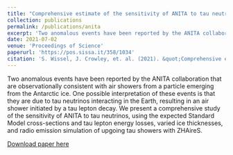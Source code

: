 ```yaml
---
title: "Comprehensive estimate of the sensitivity of ANITA to tau neutrinos"
collection: publications
permalink: /publications/anita
excerpt: 'Two anomalous events have been reported by the ANITA collaboration that are observationally consistent with air showers from a particle emerging from the Antarctic ice. One possible interpretation of these events is that they are due to tau neutrinos interacting in the Earth, resulting in an air shower initiated by a tau lepton decay. We present a comprehensive study of the sensitivity of ANITA to tau neutrinos, using the expected Standard Model cross-sections and tau lepton energy losses, varied ice thicknesses, and radio emission simulation of upgoing tau showers with ZHAireS.'
date: 2021-07-02
venue: 'Proceedings of Science'
paperurl: 'https://pos.sissa.it/358/1034'
citation: 'S. Wissel, J. Crowley, et. al. (2021). &quot;Comprehensive estimate of the sensitivity of ANITA to tau neutrinos.&quot; <i>Proceedings of Science</i>.'
---
```

Two anomalous events have been reported by the ANITA collaboration that are observationally consistent with air showers from a particle emerging from the Antarctic ice. One possible interpretation of these events is that they are due to tau neutrinos interacting in the Earth, resulting in an air shower initiated by a tau lepton decay. We present a comprehensive study of the sensitivity of ANITA to tau neutrinos, using the expected Standard Model cross-sections and tau lepton energy losses, varied ice thicknesses, and radio emission simulation of upgoing tau showers with ZHAireS.

[Download paper here](https://pos.sissa.it/358/1034)

